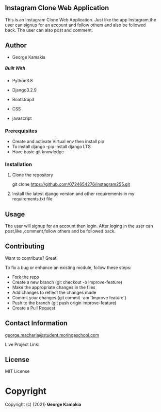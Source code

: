 ## Instagram Clone Web Application
This is an Instagram Clone Web Application. Just like the app Instagram,the user can signup for an account and follow others and also be followed back. The user can also post and comment. 


## Author 
* George Kamakia

##### Built With

- Python3.8 

- Django3.2.9

- Bootstrap3

- CSS

- javascript

### Prerequisites
* Create and activate Virtual env then install pip
* To install django -pip install django LTS
* Have basic git knowledge

### Installation

1. Clone the repository
   
   git clone https://github.com/0724654276/instagram255.git

2. Install the latest django version and other requirements in my requirements.txt file


## Usage

The user will signup for an account then login. After loging in the user can post,like ,comment,follow others and be followed back.


## Contributing
Want to contribute? Great!

To fix a bug or enhance an existing module, follow these steps:
- Fork the repo
- Create a new branch (git checkout -b improve-feature)
- Make the appropriate changes in the files
- Add changes to reflect the changes made
- Commit your changes (git commit -am 'Improve feature')
- Push to the branch (git push origin improve-feature)
- Create a Pull Request

## Contact Information
george.macharia@student.moringaschool.com

Live Project Link: 

## License
MIT License

# **Copyright**
Copyright (c) {2021} **George Kamakia**